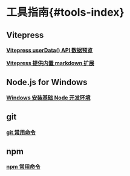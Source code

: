 # 工具指南{#tools-index}

## Vitepress

**[Vitepress userData() API 数据预览](./vitepress-theme-usedata.md)**

**[Vitepress 提供内置 markdown 扩展](./vitepress-theme-markdown.md)**

## Node.js for Windows

**[Windows 安装基础 Node 开发环境](./windows-npm.md)**

## git

**[git 常用命令 ](./tools-git.md)**

## npm

**[npm 常用命令 ](./tools-npm.md)**
